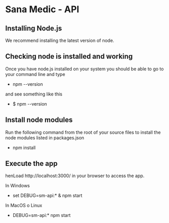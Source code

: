 Sana Medic - API
==================
Installing Node.js
------------------
We recommend installing the latest version of node.

Checking node is installed and working
--------------------------------------
Once you have node.js installed on your system you should be able to go to your command line and type
+ npm --version

and see something like this
+ $ npm --version

Install node modules
--------------------
Run the following command from the root of your source files to install the node modules listed in packages.json
+ npm install

Execute the app
--------------------------
henLoad http://localhost:3000/ in your browser to access the app.

In Windows
+ set DEBUG=sm-api:* & npm start

In MacOS o Linux
+ DEBUG=sm-api:* npm start
